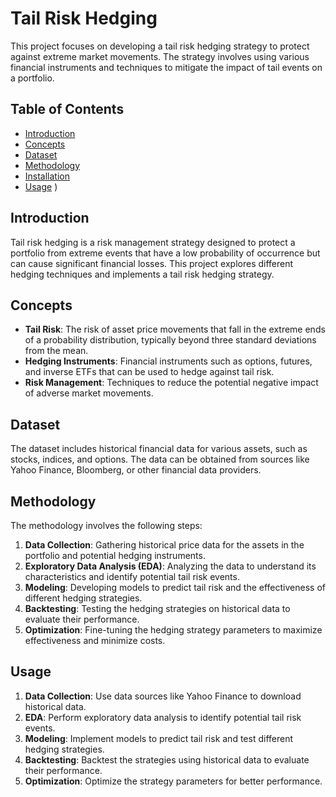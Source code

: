 # Tail Risk Hedging

This project focuses on developing a tail risk hedging strategy to protect against extreme market movements. The strategy involves using various financial instruments and techniques to mitigate the impact of tail events on a portfolio.

## Table of Contents
- [Introduction](#introduction)
- [Concepts](#concepts)
- [Dataset](#dataset)
- [Methodology](#methodology)
- [Installation](#installation)
- [Usage](#usage)
)

## Introduction
Tail risk hedging is a risk management strategy designed to protect a portfolio from extreme events that have a low probability of occurrence but can cause significant financial losses. This project explores different hedging techniques and implements a tail risk hedging strategy.

## Concepts
- **Tail Risk**: The risk of asset price movements that fall in the extreme ends of a probability distribution, typically beyond three standard deviations from the mean.
- **Hedging Instruments**: Financial instruments such as options, futures, and inverse ETFs that can be used to hedge against tail risk.
- **Risk Management**: Techniques to reduce the potential negative impact of adverse market movements.

## Dataset
The dataset includes historical financial data for various assets, such as stocks, indices, and options. The data can be obtained from sources like Yahoo Finance, Bloomberg, or other financial data providers.

## Methodology
The methodology involves the following steps:
1. **Data Collection**: Gathering historical price data for the assets in the portfolio and potential hedging instruments.
2. **Exploratory Data Analysis (EDA)**: Analyzing the data to understand its characteristics and identify potential tail risk events.
3. **Modeling**: Developing models to predict tail risk and the effectiveness of different hedging strategies.
4. **Backtesting**: Testing the hedging strategies on historical data to evaluate their performance.
5. **Optimization**: Fine-tuning the hedging strategy parameters to maximize effectiveness and minimize costs.

## Usage
1. **Data Collection**: Use data sources like Yahoo Finance to download historical data.
2. **EDA**: Perform exploratory data analysis to identify potential tail risk events.
3. **Modeling**: Implement models to predict tail risk and test different hedging strategies.
4. **Backtesting**: Backtest the strategies using historical data to evaluate their performance.
5. **Optimization**: Optimize the strategy parameters for better performance.

